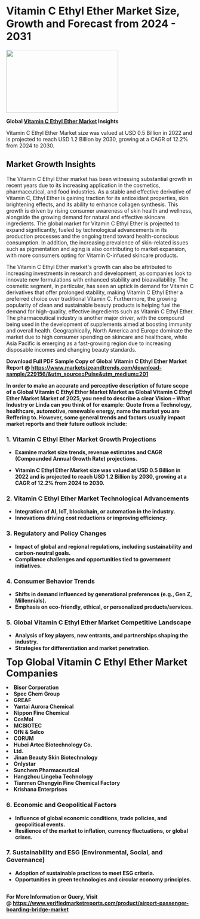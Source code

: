 <H1>Vitamin C Ethyl Ether Market Size, Growth and Forecast from 2024 - 2031</H1><img class="aligncenter size-medium wp-image-584254" src="https://thirdeyenews.in/wp-content/uploads/2024/09/Global-Market-Research-300x168.jpeg" alt="" width="300" height="168" /><p><strong>Global&nbsp;<a href="https://www.marketsizeandtrends.com/download-sample/229156/&amp;utm_source=Pulse&amp;utm_medium=201">Vitamin C Ethyl Ether Market</a> Insights</strong></p><p>Vitamin C Ethyl Ether Market size was valued at USD 0.5 Billion in 2022 and is projected to reach USD 1.2 Billion by 2030, growing at a CAGR of 12.2% from 2024 to 2030.</p><p><h2>Market Growth Insights</h2> <p>The Vitamin C Ethyl Ether market has been witnessing substantial growth in recent years due to its increasing application in the cosmetics, pharmaceutical, and food industries. As a stable and effective derivative of Vitamin C, Ethyl Ether is gaining traction for its antioxidant properties, skin brightening effects, and its ability to enhance collagen synthesis. This growth is driven by rising consumer awareness of skin health and wellness, alongside the growing demand for natural and effective skincare ingredients. The global market for Vitamin C Ethyl Ether is projected to expand significantly, fueled by technological advancements in its production processes and the ongoing trend toward health-conscious consumption. In addition, the increasing prevalence of skin-related issues such as pigmentation and aging is also contributing to market expansion, with more consumers opting for Vitamin C-infused skincare products.</p> <p><strong></strong></p> <p>The Vitamin C Ethyl Ether market's growth can also be attributed to increasing investments in research and development, as companies look to innovate new formulations with enhanced stability and bioavailability. The cosmetic segment, in particular, has seen an uptick in demand for Vitamin C derivatives that offer prolonged stability, making Vitamin C Ethyl Ether a preferred choice over traditional Vitamin C. Furthermore, the growing popularity of clean and sustainable beauty products is helping fuel the demand for high-quality, effective ingredients such as Vitamin C Ethyl Ether. The pharmaceutical industry is another major driver, with the compound being used in the development of supplements aimed at boosting immunity and overall health. Geographically, North America and Europe dominate the market due to high consumer spending on skincare and healthcare, while Asia Pacific is emerging as a fast-growing region due to increasing disposable incomes and changing beauty standards.</p> <p><strong></p><p><span class=""><strong>Download Full PDF Sample Copy of Global Vitamin C Ethyl Ether Market Report</strong> @ <a href="https://www.marketsizeandtrends.com/download-sample/229156/&amp;utm_source=Pulse&amp;utm_medium=201" target="_blank">https://www.marketsizeandtrends.com/download-sample/229156/&amp;utm_source=Pulse&amp;utm_medium=201</a></span></p><p>In order to make an accurate and perceptive description of future scope of a Global&nbsp;Vitamin C Ethyl Ether Market Market as Global&nbsp;Vitamin C Ethyl Ether Market Market of 2025, you need to describe a clear Vision &ndash; What Industry or Linda can you think of for example: Quote from a Technology, healthcare, automotive, renewable energy, name the market you are Reffering to. However, some general trends and factors usually impact market reports and their future outlook include:</p><h3>1.&nbsp;<strong>Vitamin C Ethyl Ether Market Growth Projections</strong></h3><ul><li>Examine market size trends, revenue estimates and CAGR (Compounded Annual Growth Rate) projections.</li><li><p>Vitamin C Ethyl Ether Market size was valued at USD 0.5 Billion in 2022 and is projected to reach USD 1.2 Billion by 2030, growing at a CAGR of 12.2% from 2024 to 2030.</p></li></ul><h3>2.&nbsp;<strong>Vitamin C Ethyl Ether Market Technological Advancements</strong></h3><ul><li>Integration of AI, IoT, blockchain, or automation in the industry.</li><li>Innovations driving cost reductions or improving efficiency.</li></ul><h3>3.&nbsp;<strong>Regulatory and Policy Changes</strong></h3><ul><li>Impact of global and regional regulations, including sustainability and carbon-neutral goals.</li><li>Compliance challenges and opportunities tied to government initiatives.</li></ul><h3>4.&nbsp;<strong>Consumer Behavior Trends</strong></h3><ul><li>Shifts in demand influenced by generational preferences (e.g., Gen Z, Millennials).</li><li>Emphasis on eco-friendly, ethical, or personalized products/services.</li></ul><h3>5.&nbsp;<strong>Global Vitamin C Ethyl Ether Market Competitive Landscape</strong></h3><ul><li>Analysis of key players, new entrants, and partnerships shaping the industry.</li><li>Strategies for differentiation and market penetration.</li></ul><p data-pm-slice="1 1 []"><span style="color: inherit; font-family: inherit; font-size: 25px;">Top Global Vitamin C Ethyl Ether Market Companies</span></p><div class="" data-test-id=""><p><li>Bisor Corporation</li><li> Spec Chem Group</li><li> GREAF</li><li> Yantai Aurora Chemical</li><li> Nippon Fine Chemical</li><li> CosMol</li><li> MCBIOTEC</li><li> GfN & Selco</li><li> CORUM</li><li> Hubei Artec Biotechnology Co.</li><li> Ltd.</li><li> Jinan Beauty Skin Biotechnology</li><li> Onlystar</li><li> Sunchem Pharmaceutical</li><li> Hangzhou Lingeba Technology</li><li> Tianmen Chengyin Fine Chemical Factory</li><li> Krishana Enterprises</li></p></div><h3>6.&nbsp;<strong>Economic and Geopolitical Factors</strong></h3><ul><li>Influence of global economic conditions, trade policies, and geopolitical events.</li><li>Resilience of the market to inflation, currency fluctuations, or global crises.</li></ul><h3>7.&nbsp;<strong>Sustainability and ESG (Environmental, Social, and Governance)</strong></h3><ul><li>Adoption of sustainable practices to meet ESG criteria.</li><li>Opportunities in green technologies and circular economy principles.</li></ul><h2><strong style="font-size: 14px;">For More Information or Query, Visit @&nbsp;</strong><a style="background-color: #ffffff; font-size: 14px;" href="https://www.marketsizeandtrends.com/report/vitamin-c-ethyl-ether-market/" target="_blank">https://www.verifiedmarketreports.com/product/airport-passenger-boarding-bridge-market</a></h2>

